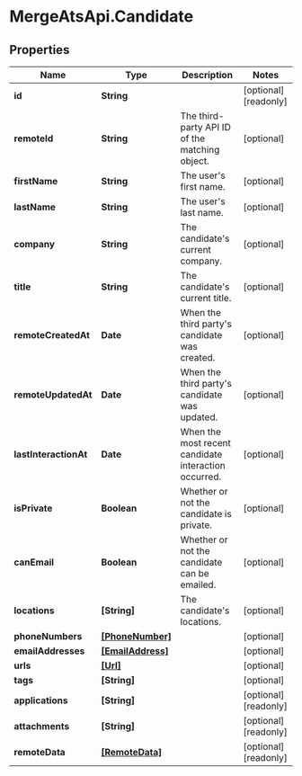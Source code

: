# MergeAtsApi.Candidate

## Properties

Name | Type | Description | Notes
------------ | ------------- | ------------- | -------------
**id** | **String** |  | [optional] [readonly] 
**remoteId** | **String** | The third-party API ID of the matching object. | [optional] 
**firstName** | **String** | The user&#39;s first name. | [optional] 
**lastName** | **String** | The user&#39;s last name. | [optional] 
**company** | **String** | The candidate&#39;s current company. | [optional] 
**title** | **String** | The candidate&#39;s current title. | [optional] 
**remoteCreatedAt** | **Date** | When the third party&#39;s candidate was created. | [optional] 
**remoteUpdatedAt** | **Date** | When the third party&#39;s candidate was updated. | [optional] 
**lastInteractionAt** | **Date** | When the most recent candidate interaction occurred. | [optional] 
**isPrivate** | **Boolean** | Whether or not the candidate is private. | [optional] 
**canEmail** | **Boolean** | Whether or not the candidate can be emailed. | [optional] 
**locations** | **[String]** | The candidate&#39;s locations. | [optional] 
**phoneNumbers** | [**[PhoneNumber]**](PhoneNumber.md) |  | [optional] 
**emailAddresses** | [**[EmailAddress]**](EmailAddress.md) |  | [optional] 
**urls** | [**[Url]**](Url.md) |  | [optional] 
**tags** | **[String]** |  | [optional] 
**applications** | **[String]** |  | [optional] [readonly] 
**attachments** | **[String]** |  | [optional] [readonly] 
**remoteData** | [**[RemoteData]**](RemoteData.md) |  | [optional] [readonly] 


